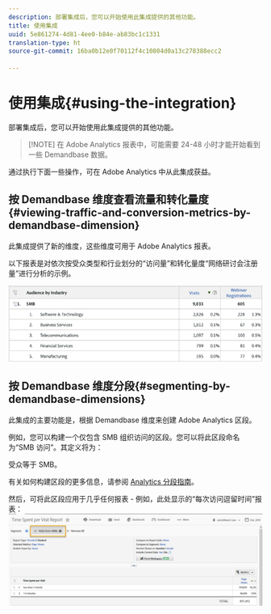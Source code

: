 ```yaml
---
description: 部署集成后，您可以开始使用此集成提供的其他功能。
title: 使用集成
uuid: 5e861274-4d81-4ee0-b84e-ab83bc1c1331
translation-type: ht
source-git-commit: 16ba0b12e0f70112f4c10804d0a13c278388ecc2

---
```



# 使用集成{#using-the-integration}

部署集成后，您可以开始使用此集成提供的其他功能。

> [!NOTE] 在 Adobe Analytics 报表中，可能需要 24-48 小时才能开始看到一些 Demandbase 数据。

通过执行下面一些操作，可在 Adobe Analytics 中从此集成获益。

## 按 Demandbase 维度查看流量和转化量度{#viewing-traffic-and-conversion-metrics-by-demandbase-dimension}

此集成提供了新的维度，这些维度可用于 Adobe Analytics 报表。

以下报表是对依次按受众类型和行业划分的“访问量”和转化量度“网络研讨会注册量”进行分析的示例。

![](assets/metrics_db_dimensions.png)

## 按 Demandbase 维度分段{#segmenting-by-demandbase-dimensions}

此集成的主要功能是，根据 Demandbase 维度来创建 Adobe Analytics 区段。

例如，您可以构建一个仅包含 SMB 组织访问的区段。您可以将此区段命名为“SMB 访问”。其定义将为：

受众等于 SMB。

有关如何构建区段的更多信息，请参阅 [Analytics 分段指南](https://marketing.adobe.com/resources/help/zh_CN/analytics/segment/)。

然后，可将此区段应用于几乎任何报表 - 例如，此处显示的“每次访问逗留时间”报表：![](assets/segment_applied_report.png)
